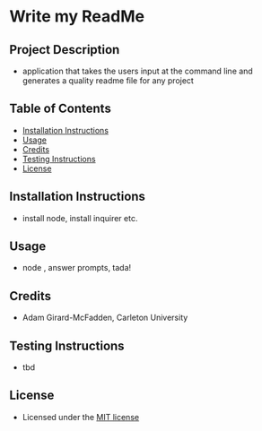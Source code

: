 # Write my ReadMe

## Project Description

- application that takes the users input at the command line and generates a quality readme file for any project

## Table of Contents

- [Installation Instructions](#installation)
- [Usage](#usage)
- [Credits](#credits)
- [Testing Instructions](#testing)
- [License](#license)

## Installation Instructions

- install node, install inquirer etc.

## Usage

- node <file name>, answer prompts, tada!

## Credits

- Adam Girard-McFadden, Carleton University

## Testing Instructions

- tbd

## License

- Licensed under the [MIT license](license)
